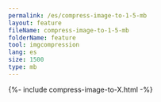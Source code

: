 ```yaml
---
permalink: /es/compress-image-to-1-5-mb
layout: feature
fileName: compress-image-to-1-5-mb
folderName: feature
tool: imgcompression
lang: es
size: 1500
type: mb
---
```


{%- include compress-image-to-X.html -%}

